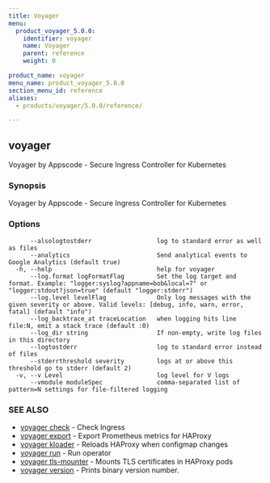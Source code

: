 ```yaml
---
title: Voyager
menu:
  product_voyager_5.0.0:
    identifier: voyager
    name: Voyager
    parent: reference
    weight: 0

product_name: voyager
menu_name: product_voyager_5.0.0
section_menu_id: reference
aliases:
  - products/voyager/5.0.0/reference/

---
```

## voyager

Voyager by Appscode - Secure Ingress Controller for Kubernetes

### Synopsis

Voyager by Appscode - Secure Ingress Controller for Kubernetes

### Options

```
      --alsologtostderr                  log to standard error as well as files
      --analytics                        Send analytical events to Google Analytics (default true)
  -h, --help                             help for voyager
      --log.format logFormatFlag         Set the log target and format. Example: "logger:syslog?appname=bob&local=7" or "logger:stdout?json=true" (default "logger:stderr")
      --log.level levelFlag              Only log messages with the given severity or above. Valid levels: [debug, info, warn, error, fatal] (default "info")
      --log_backtrace_at traceLocation   when logging hits line file:N, emit a stack trace (default :0)
      --log_dir string                   If non-empty, write log files in this directory
      --logtostderr                      log to standard error instead of files
      --stderrthreshold severity         logs at or above this threshold go to stderr (default 2)
  -v, --v Level                          log level for V logs
      --vmodule moduleSpec               comma-separated list of pattern=N settings for file-filtered logging
```

### SEE ALSO

* [voyager check](/docs/reference/voyager_check.md)	 - Check Ingress
* [voyager export](/docs/reference/voyager_export.md)	 - Export Prometheus metrics for HAProxy
* [voyager kloader](/docs/reference/voyager_kloader.md)	 - Reloads HAProxy when configmap changes
* [voyager run](/docs/reference/voyager_run.md)	 - Run operator
* [voyager tls-mounter](/docs/reference/voyager_tls-mounter.md)	 - Mounts TLS certificates in HAProxy pods
* [voyager version](/docs/reference/voyager_version.md)	 - Prints binary version number.


